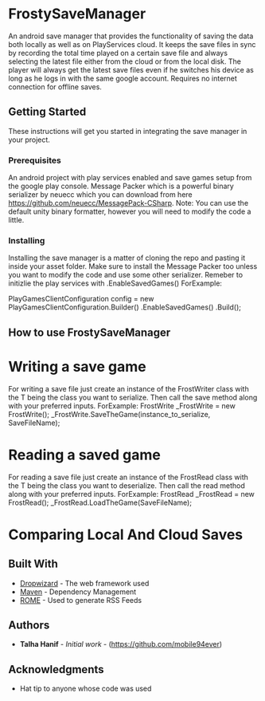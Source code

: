 # FrostySaveManager

An android save manager that provides the functionality of saving the data both locally as well as on PlayServices cloud. It keeps the save files in sync by recording the total time played on a certain save file and always selecting the latest file either from the cloud or from the local disk. The player will always get the latest save files even if he switches his device as long as he logs in with the same google account. Requires no internet connection for offline saves.

## Getting Started

These instructions will get you started in integrating the save manager in your project.

### Prerequisites

An android project with play services enabled and save games setup from the google play console.
Message Packer which is a powerful binary serializer by neuecc which you can download from here https://github.com/neuecc/MessagePack-CSharp. Note: You can use the default unity binary formatter, however you will need to modify the code a little.

### Installing

Installing the save manager is a matter of cloning the repo and pasting it inside your asset folder.
Make sure to install the Message Packer too unless you want to modify the code and use some other serializer.
Remeber to initizlie the play services with .EnableSavedGames() ForExample:

   PlayGamesClientConfiguration config = new
            PlayGamesClientConfiguration.Builder()
            .EnableSavedGames()
            .Build();
            
## How to use FrostySaveManager
# Writing a save game
For writing a save file just create an instance of the FrostWriter<T> class with the T being the class you want to serialize. Then call the save method along with your preferred inputs.
  ForExample: FrostWrite<PlayerLocalSave> _FrostWrite = new FrostWrite<PlayerLocalSave>();
                _FrostWrite.SaveTheGame(instance_to_serialize, SaveFileName);
  
 # Reading a saved game
 For reading a save file just create an instance of the FrostRead<T> class with the T being the class you want to deserialize. Then call the read method along with your preferred inputs.
  ForExample:  FrostRead<PlayerLocalSave> _FrostRead = new FrostRead<PlayerLocalSave>();
               _FrostRead.LoadTheGame(SaveFileName);
  
  # Comparing Local And Cloud Saves
  

## Built With

* [Dropwizard](http://www.dropwizard.io/1.0.2/docs/) - The web framework used
* [Maven](https://maven.apache.org/) - Dependency Management
* [ROME](https://rometools.github.io/rome/) - Used to generate RSS Feeds

## Authors

* **Talha Hanif** - *Initial work* - (https://github.com/mobile94ever)

## Acknowledgments

* Hat tip to anyone whose code was used
